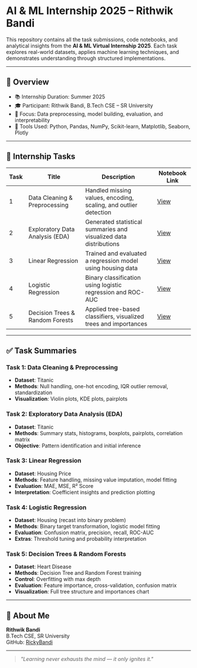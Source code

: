 # AI & ML Internship 2025 – Rithwik Bandi

This repository contains all the task submissions, code notebooks, and analytical insights from the **AI & ML Virtual Internship 2025**. Each task explores real-world datasets, applies machine learning techniques, and demonstrates understanding through structured implementations.

---

## 📌 Overview

- 📚 Internship Duration: Summer 2025  
- 🎓 Participant: Rithwik Bandi, B.Tech CSE – SR University  
- 🧠 Focus: Data preprocessing, model building, evaluation, and interpretability  
- 💼 Tools Used: Python, Pandas, NumPy, Scikit-learn, Matplotlib, Seaborn, Plotly

---

## 📂 Internship Tasks

| Task | Title                           | Description                                                        | Notebook Link |
|------|---------------------------------|--------------------------------------------------------------------|---------------|
| 1    | Data Cleaning & Preprocessing   | Handled missing values, encoding, scaling, and outlier detection   | [View](https://github.com/RickyBandi/AI-ML-Internship/blob/main/Task-1/task-1.ipynb) |
| 2    | Exploratory Data Analysis (EDA) | Generated statistical summaries and visualized data distributions  | [View](https://github.com/RickyBandi/AI-ML-Internship/blob/main/Task-2/task-2.ipynb) |
| 3    | Linear Regression               | Trained and evaluated a regression model using housing data        | [View](https://github.com/RickyBandi/AI-ML-Internship/blob/main/Task-3/task-3.ipynb) |
| 4    | Logistic Regression             | Binary classification using logistic regression and ROC-AUC        | [View](https://github.com/RickyBandi/AI-ML-Internship/blob/main/Task-4/task-4.ipynb) |
| 5    | Decision Trees & Random Forests | Applied tree-based classifiers, visualized trees and importances   | [View](https://github.com/RickyBandi/AI-ML-Internship/blob/main/Task-5/task-5.ipynb) |

---

## ✅ Task Summaries

### Task 1: Data Cleaning & Preprocessing
- **Dataset**: Titanic  
- **Methods**: Null handling, one-hot encoding, IQR outlier removal, standardization  
- **Visualization**: Violin plots, KDE plots, pairplots

### Task 2: Exploratory Data Analysis (EDA)
- **Dataset**: Titanic  
- **Methods**: Summary stats, histograms, boxplots, pairplots, correlation matrix  
- **Objective**: Pattern identification and initial inference

### Task 3: Linear Regression
- **Dataset**: Housing Price  
- **Methods**: Feature handling, missing value imputation, model fitting  
- **Evaluation**: MAE, MSE, R² Score  
- **Interpretation**: Coefficient insights and prediction plotting

### Task 4: Logistic Regression
- **Dataset**: Housing (recast into binary problem)  
- **Methods**: Binary target transformation, logistic model fitting  
- **Evaluation**: Confusion matrix, precision, recall, ROC-AUC  
- **Extras**: Threshold tuning and probability interpretation

### Task 5: Decision Trees & Random Forests
- **Dataset**: Heart Disease  
- **Methods**: Decision Tree and Random Forest training  
- **Control**: Overfitting with max depth  
- **Evaluation**: Feature importance, cross-validation, confusion matrix  
- **Visualization**: Full tree structure and importances chart

---

## 👤 About Me

**Rithwik Bandi**  
B.Tech CSE, SR University  
GitHub: [RickyBandi](https://github.com/RickyBandi)

---

> *"Learning never exhausts the mind — it only ignites it."*
